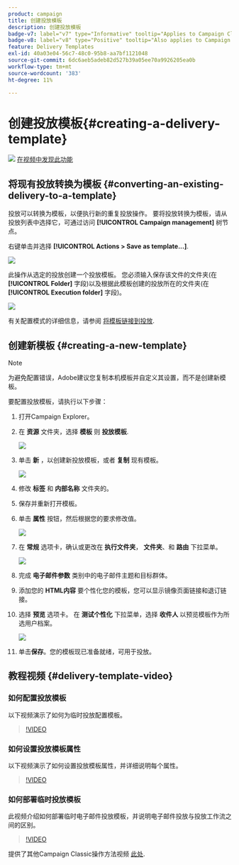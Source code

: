 ```yaml
---
product: campaign
title: 创建投放模板
description: 创建投放模板
badge-v7: label="v7" type="Informative" tooltip="Applies to Campaign Classic v7"
badge-v8: label="v8" type="Positive" tooltip="Also applies to Campaign v8"
feature: Delivery Templates
exl-id: 40a03e04-56c7-48c0-95b8-aa7bf1121048
source-git-commit: 6dc6aeb5adeb82d527b39a05ee70a9926205ea0b
workflow-type: tm+mt
source-wordcount: '383'
ht-degree: 11%

---
```


# 创建投放模板{#creating-a-delivery-template}



![](assets/do-not-localize/how-to-video.png) [在视频中发现此功能](#delivery-template-video)

## 将现有投放转换为模板 {#converting-an-existing-delivery-to-a-template}

投放可以转换为模板，以便执行新的重复投放操作。 要将投放转换为模板，请从投放列表中选择它，可通过访问 **[!UICONTROL Campaign management]** 树节点。

右键单击并选择 **[!UICONTROL Actions > Save as template...]**.

![](assets/s_ncs_user_campaign_save_as_scenario.png)

此操作从选定的投放创建一个投放模板。 您必须输入保存该文件的文件夹(在 **[!UICONTROL Folder]** 字段)以及根据此模板创建的投放所在的文件夹(在 **[!UICONTROL Execution folder]** 字段)。

![](assets/s_ncs_user_campaign_save_as_scenario_a.png)

有关配置模式的详细信息，请参阅 [将模板链接到投放](creating-a-delivery-from-a-template.md#linking-the-template-to-a-delivery).

## 创建新模板 {#creating-a-new-template}

>[!NOTE]
>
>为避免配置错误，Adobe建议您复制本机模板并自定义其设置，而不是创建新模板。

要配置投放模板，请执行以下步骤：

1. 打开Campaign Explorer。
1. 在 **资源** 文件夹，选择 **模板** 则 **投放模板**.

   ![](assets/delivery_template_1.png)

1. 单击 **新** ，以创建新投放模板，或者 **复制** 现有模板。

   ![](assets/delivery_template_2.png)

1. 修改 **标签** 和 **内部名称** 文件夹的。
1. 保存并重新打开模板。
1. 单击 **属性** 按钮，然后根据您的要求修改值。

   ![](assets/delivery_template_3.png)

1. 在 **常规** 选项卡，确认或更改在 **执行文件夹**， **文件夹**、和 **路由** 下拉菜单。

   ![](assets/delivery_template_4.png)

1. 完成 **电子邮件参数** 类别中的电子邮件主题和目标群体。
1. 添加您的 **HTML内容** 要个性化您的模板，您可以显示镜像页面链接和退订链接。
1. 选择 **预览** 选项卡。 在 **测试个性化** 下拉菜单，选择 **收件人** 以预览模板作为所选用户档案。

   ![](assets/delivery_template_5.png)

1. 单击&#x200B;**保存**。您的模板现已准备就绪，可用于投放。


## 教程视频 {#delivery-template-video}

### 如何配置投放模板

以下视频演示了如何为临时投放配置模板。

>[!VIDEO](https://video.tv.adobe.com/v/24066?quality=12)

### 如何设置投放模板属性

以下视频演示了如何设置投放模板属性，并详细说明每个属性。

>[!VIDEO](https://video.tv.adobe.com/v/24067?quality=12)

### 如何部署临时投放模板

此视频介绍如何部署临时电子邮件投放模板，并说明电子邮件投放与投放工作流之间的区别。

>[!VIDEO](https://video.tv.adobe.com/v/24065?quality=12)

提供了其他Campaign Classic操作方法视频 [此处](https://experienceleague.adobe.com/docs/campaign-classic-learn/tutorials/overview.html?lang=zh-Hans).
